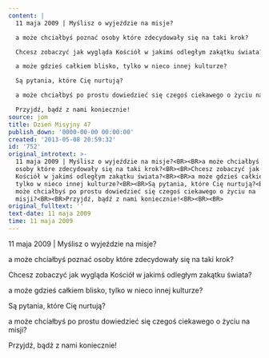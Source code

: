 ```yaml
---
content: |
  11 maja 2009 | Myślisz o wyjeździe na misje?

  a może chciałbyś poznać osoby które zdecydowały się na taki krok?

  Chcesz zobaczyć jak wygląda Kościół w jakimś odległym zakątku świata?

  a może gdzieś całkiem blisko, tylko w nieco innej kulturze?

  Są pytania, które Cię nurtują?

  a może chciałbyś po prostu dowiedzieć się czegoś ciekawego o życiu na misji?

  Przyjdź, bądź z nami koniecznie!
source: jom
title: Dzień Misyjny 47
publish_down: '0000-00-00 00:00:00'
created: '2013-05-08 20:59:32'
id: '752'
original_introtext: >-
  11 maja 2009 | Myślisz o wyjeździe na misje?<BR><BR>a może chciałbyś poznać
  osoby które zdecydowały się na taki krok?<BR><BR>Chcesz zobaczyć jak wygląda
  Kościół w jakimś odległym zakątku świata?<BR><BR>a może gdzieś całkiem blisko,
  tylko w nieco innej kulturze?<BR><BR>Są pytania, które Cię nurtują?<BR><BR>a
  może chciałbyś po prostu dowiedzieć się czegoś ciekawego o życiu na
  misji?<BR><BR>Przyjdź, bądź z nami koniecznie!<BR><BR><BR>
original_fulltext: ''
text-date: 11 maja 2009
time: 11 maja 2009
---
```

11 maja 2009 | Myślisz o wyjeździe na misje?

a może chciałbyś poznać osoby które zdecydowały się na taki krok?

Chcesz zobaczyć jak wygląda Kościół w jakimś odległym zakątku świata?

a może gdzieś całkiem blisko, tylko w nieco innej kulturze?

Są pytania, które Cię nurtują?

a może chciałbyś po prostu dowiedzieć się czegoś ciekawego o życiu na misji?

Przyjdź, bądź z nami koniecznie!


<!--{{json:{"created_date":"2013-05-08 20:59:32","publish_down":"0000-00-00 00:00:00","id":"752"}}}-->